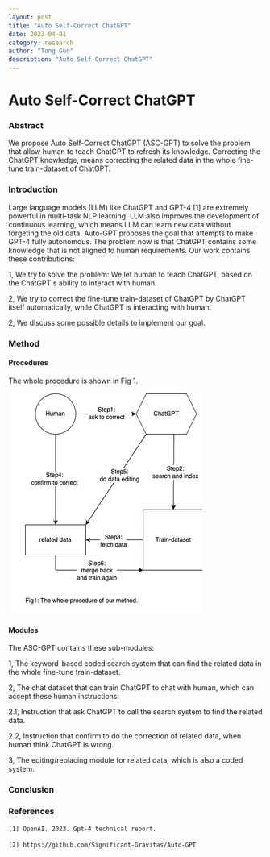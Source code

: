 ```yaml
---
layout: post
title: "Auto Self-Correct ChatGPT"
date: 2023-04-01
category: research
author: "Tong Guo"
description: "Auto Self-Correct ChatGPT"
---
```

# Auto Self-Correct ChatGPT

### Abstract

We propose Auto Self-Correct ChatGPT (ASC-GPT) to solve the problem that allow human to teach ChatGPT to refresh its knowledge. Correcting the ChatGPT knowledge, means correcting the related data in the whole fine-tune train-dataset of ChatGPT.

### Introduction

Large language models (LLM) like ChatGPT and GPT-4 [1] are extremely powerful in multi-task NLP learning.
LLM also improves the development of continuous learning, which means LLM can learn new data without forgeting the old data.
Auto-GPT proposes the goal that attempts to make GPT-4 fully autonomous.
The problem now is that ChatGPT contains some knowledge that is not aligned to human requirements.
Our work contains these contributions:

1, We try to solve the problem: We let human to teach ChatGPT, based on the ChatGPT's ability to interact with human.

2, We try to correct the fine-tune train-dataset of ChatGPT by ChatGPT itself automatically, while ChatGPT is interacting with human.

2, We discuss some possible details to implement our goal.

### Method

#### Procedures

The whole procedure is shown in Fig 1.

![fig1](/assets/png/self-correct-chatgpt/fig1.png)

#### Modules

The ASC-GPT contains these sub-modules:

1, The keyword-based coded search system that can find the related data in the whole fine-tune train-dataset.

2, The chat dataset that can train ChatGPT to chat with human, which can accept these human instructions: 

2.1, Instruction that ask ChatGPT to call the search system to find the related data. 

2.2, Instruction that confirm to do the correction of related data, when human think ChatGPT is wrong.

3, The editing/replacing module for related data, which is also a coded system.

### Conclusion


### References

```
[1] OpenAI. 2023. Gpt-4 technical report.

[2] https://github.com/Significant-Gravitas/Auto-GPT


```

 
